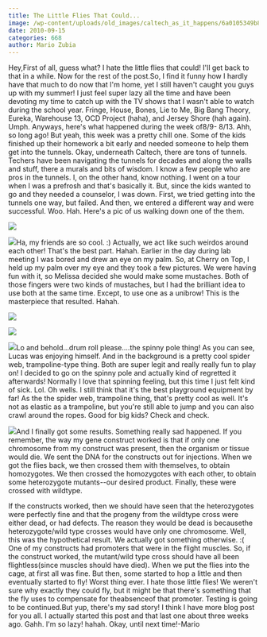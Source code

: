 ```yaml
---
title: The Little Flies That Could...
image: /wp-content/uploads/old_images/caltech_as_it_happens/6a0105349b8251970b013486996e90970c.jpg
date: 2010-09-15
categories: 668
author: Mario Zubia
---
```



Hey,First of all, guess what? I hate the little flies that could! I'll get back to that in a while. Now for the rest of the post.So, I find it funny how I hardly have that much to do now that I'm home, yet I still haven't caught you guys up with my summer! I just feel super lazy all the time and have been devoting my time to catch up with the TV shows that I wasn't able to watch during the school year. Fringe, House, Bones, Lie to Me, Big Bang Theory, Eureka, Warehouse 13, OCD Project (haha), and Jersey Shore (hah again). Umph. Anyways, here's what happened during the week of8/9- 8/13. Ahh, so long ago! But yeah, this week was a pretty chill one. Some of the kids finished up their homework a bit early and needed someone to help them get into the tunnels. Okay, underneath Caltech, there are tons of tunnels. Techers have been navigating the tunnels for decades and along the walls and stuff, there a murals and bits of wisdom. I know a few people who are pros in the tunnels. I, on the other hand, know nothing. I went on a tour when I was a prefrosh and that's basically it. But, since the kids wanted to go and they needed a counselor, I was down. First, we tried getting into the tunnels one way, but failed. And then, we entered a different way and were successful. Woo. Hah. Here's a pic of us walking down one of the them.


![](/old_images/caltech_as_it_happens/6a0105349b8251970b0133f3755a15970b.jpg)

![](/old_images/6a0105349b8251970b013486b19772970c.jpg)Ha, my friends are so cool. :) Actually, we act like such weirdos around each other! That's the best part. Hahah. Earlier in the day during lab meeting I was bored and drew an eye on my palm. So, at Cherry on Top, I held up my palm over my eye and they took a few pictures. We were having fun with it, so Melissa decided she would make some mustaches. Both of those fingers were two kinds of mustaches, but I had the brilliant idea to use both at the same time. Except, to use one as a unibrow! This is the masterpiece that resulted. Hahah.


![](/old_images/caltech_as_it_happens/6a0105349b8251970b0133f38f9963970b.jpg)

![](/old_images/caltech_as_it_happens/6a0105349b8251970b0133f38fdad3970b.jpg)

![](/old_images/caltech_as_it_happens/6a0105349b8251970b0133f390294d970b.jpg)Lo and behold...drum roll please....the spinny pole thing! As you can see, Lucas was enjoying himself. And in the background is a pretty cool spider web, trampoline-type thing. Both are super legit and really really fun to play on! I decided to go on the spinny pole and actually kind of regretted it afterwards! Normally I love that spinning feeling, but this time I just felt kind of sick. Lol. Oh wells. I still think that it's the best playground equipment by far! As the the spider web, trampoline thing, that's pretty cool as well. It's not as elastic as a trampoline, but you're still able to jump and you can also crawl around the ropes. Good for big kids? Check and check.


![](/old_images/caltech_as_it_happens/6a0105349b8251970b0133f3905c2a970b.jpg)And I finally got some results. Something really sad happened. If you remember, the way my gene construct worked is that if only one chromosome from my construct was present, then the organism or tissue would die. We sent the DNA for the constructs out for injections. When we got the flies back, we then crossed them with themselves, to obtain homozygotes. We then crossed the homozygotes with each other, to obtain some heterozygote mutants--our desired product. Finally, these were crossed with wildtype.

If the constructs worked, then we should have seen that the heterozygotes were perfectly fine and that the progeny from the wildtype cross were either dead, or had defects. The reason they would be dead is becausethe heterozygote/wild type crosses would have only one chromosome. Well, this was the hypothetical result. We actually got something otherwise. :(
One of my constructs had promoters that were in the flight muscles. So, if the construct worked, the mutant/wild type cross should have all been flightless(since muscles should have died). When we put the flies into the cage, at first all was fine. But then, some started to hop a little and then eventually started to fly! Worst thing ever. I hate those little flies! We weren't sure why exactly they could fly, but it might be that there's something that the fly uses to compensate for theabsenceof that promoter. Testing is going to be continued.But yup, there's my sad story! I think I have more blog post for you all. I actually started this post and that last one about three weeks ago. Gahh. I'm so lazy! hahah. Okay, until next time!-Mario

